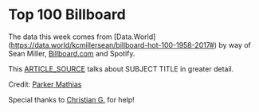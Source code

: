 # Top 100 Billboard

The data this week comes from [Data.World] (https://data.world/kcmillersean/billboard-hot-100-1958-2017#) by way of Sean Miller, [Billboard.com](http://billboard.com/) and Spotify. 

This [ARTICLE_SOURCE](https://www.billboard.com/articles/business/chart-beat/9335811/drake-breaks-record-most-hot-100-entries) talks about SUBJECT TITLE in greater detail.

Credit: [Parker Mathias](https://twitter.com/ParkerKMathias)

Special thanks to [Christian G.](https://twitter.com/c_gebhard) for help!

